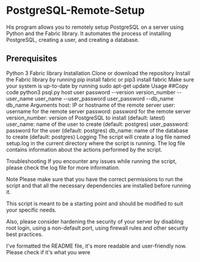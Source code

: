 # PostgreSQL-Remote-Setup
His program allows you to remotely setup PostgreSQL on a server using Python and the Fabric library. It automates the process of installing PostgreSQL, creating a user, and creating a database.

## Prerequisites
Python 3
Fabric library
Installation
Clone or download the repository
Install the Fabric library by running pip install fabric or pip3 install fabric
Make sure your system is up-to-date by running sudo apt-get update
Usage
##Copy code
python3 psql.py host user password --version version_number --user_name user_name --user_password user_password --db_name db_name
Arguments
host: IP or hostname of the remote server
user: username for the remote server
password: password for the remote server
version_number: version of PostgreSQL to install (default: latest)
user_name: name of the user to create (default: postgres)
user_password: password for the user (default: postgres)
db_name: name of the database to create (default: postgres)
Logging
The script will create a log file named setup.log in the current directory where the script is running. The log file contains information about the actions performed by the script.

Troubleshooting
If you encounter any issues while running the script, please check the log file for more information.

Note
Please make sure that you have the correct permissions to run the script and that all the necessary dependencies are installed before running it.

This script is meant to be a starting point and should be modified to suit your specific needs.

Also, please consider hardening the security of your server by disabling root login, using a non-default port, using firewall rules and other security best practices.

I've formatted the README file, it's more readable and user-friendly now. Please check if it's what you were
